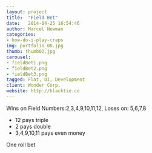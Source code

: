 ```yaml
---
layout: project
title:  "Field Bet"
date:   2014-04-25 16:54:46
author: Marcel Newman
categories:
- how-do-i-play-craps
img: portfolio_08.jpg
thumb: thumb02.jpg
carousel:
- fieldBet1.png
- fieldBet2.png
- fieldBet3.png
tagged: Flat, UI, Development
client: Wonder Corp.
website: http://blacktie.co
---
```

Wins on Field Numbers:2,3,4,9,10,11,12, Loses on: 5,6,7,8

- 12 pays triple
- 2 pays double
- 3,4,9,10,11 pays even money

One roll bet
